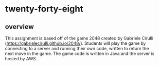 # twenty-forty-eight

## overview
This assignment is based off of the game 2048 created by Gabriele Cirulli (https://gabrielecirulli.github.io/2048/). Students will play the game by connecting to a server and running their own code, written to return the next move in the game. The game code is written in Java and the server is hosted by AWS.
